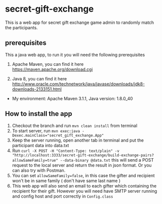 # secret-gift-exchange
This is a web app for secret gift exchange game admin to randomly match the participants.

## prerequisites
This a java web app, to run it you will need the following prerequisites

1. Apache Maven, you can find it here https://maven.apache.org/download.cgi

2. Java 8, you can find it here http://www.oracle.com/technetwork/java/javase/downloads/jdk8-downloads-2133151.html

* My environment: Apache Maven 3.1.1, Java version: 1.8.0_40

## How to install the app
1. Checkout the branch and run `mvn clean install` from terminal
2. To start server, run `mvn exec:java -Dexec.mainClass="secret_gift_exchange.App"`
3. Keep the server running, open another tab in terminal and put the participant data into data.txt
4. Run `curl -X POST -H "Content-Type: text/plain" -v "http://localhost:3333/secret-gift-exchange/build-exchange-pairs?allowSameFamily=true" --data-binary @data.txt` this will send a POST request to the local server and return the result in json format. Or you can also try with Postman.
5. You can set `allowSameFamily=false`, in this case the gifter and recipient won't be in same family ( don't have same last name )
6. This web app will also send an email to each gifter which containing the recipient for their gift. However you will need have SMTP server running and config host and port correctly in `Config.class`
